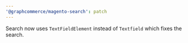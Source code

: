 ```yaml
---
'@graphcommerce/magento-search': patch
---
```


Search now uses `TextFieldElement` instead of `Textfield` which fixes the search.
